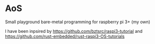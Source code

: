 # AoS

Small playground bare-metal programming for raspberry pi 3+ (my own)

I have been inpsired by https://github.com/bztsrc/raspi3-tutorial and https://github.com/rust-embedded/rust-raspi3-OS-tutorials